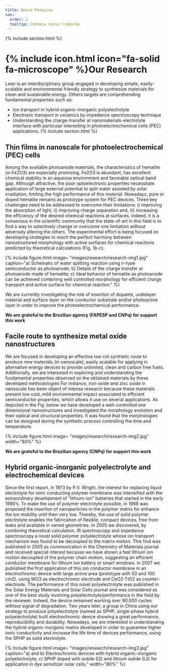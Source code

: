 ```yaml
---
title: Nossa Pesquisa
nav:
  order: 2
  tooltip: Conheça nosso trabalho
---
```


{% include section.html %} 

# {% include icon.html icon="fa-solid fa-microscope" %}Our Research

Lean is an interdisciplinary group engaged in developing simple, easily-scalable and environmental friendly strategy to synthesize materials for clean and sustainable energy. Others targets are comprehending fundamental properties such as: 
- Ion transport in hybrid organic-inorganic polyelectrolyte  
- Electronic transport in ceramics by impedance spectroscopy technique
- Understanding the charge-transfer at nanomaterials-electrolyte interface with particular interesting in photoelectrochemical cells (PEC) applications.
{% include section.html %} 

## Thin films in nanoscale for photoelectrochemical (PEC) cells

Among the available photoanode materials, the characteristics of hematite (α-Fe2O3) are especially promising. Fe2O3 is abundant, has excellent chemical stability in an aqueous environment and favorable optical band gap. Although attractive, the poor optoelectronic properties necessitate application of large external potential to split water assisted by solar irradiation, limiting the high performance of this material. Nowadays, pure or doped hematite remains as prototype system for PEC devices. Three key challenges need to be addressed to overcome their limitations: i) improving the absorption of light, ii) improving charge separation and, iii) increasing the efficiency of the desired chemical reactions at surfaces. Indeed, it is a consensus in the scientific community that the state-of-art in this field is to find a way to selectively change or overcome one limitation without adversely altering the others. The experimental effort is being focused on developing strategies to reach the perfect harmony between nanostructured morphology with active surfaces for chemical reactions predicted by theoretical calculations (Fig. 1b-c).

{%
  include figure.html
  image= "images/research/research-img1.jpg"
  caption="a) Schematic of water splitting reaction using n-type semiconductor as photoanode; b) Details of the charge transfer at photoanode made of hematite; c) Ideal behavior of hematite as photoanode can be achieved combining well controlled morphology for efficient charge transport and active surface for chemical reaction."
%}

We are currently investigating the role of insertion of dopants, undelayer material and surface layer on the conductor substrate and/or photoactive layer in order to improve the photoelectrochemical performance.

**We are grateful to the Brazilian agency (FAPESP and CNPq) for support this work**

## Facile route to synthesize metal oxide nanostructures

We are focused in developing an effective low cot synthetic route to produce new materials (in nanoscale), easily scalable for applying in alternative energy devices to provide unlimited, clean and carbon free fuels. Additionally, we are interested in exploring and understanding the fundamental properties observed on the obtained materials by these developed methodologies For instance, iron oxide and zinc oxide in nanoscale has been object of intense research because these materials present low cost, mild environmental impact associated to efficient semiconductor properties, which allows it use on several applications. As depicted in the Fig. below we have developed a well-controlled one dimensional nanostructures and investigated the morphology evolution and their optical and structural properties. It was found that the morphologies can be designed during the synthetic process controlling the time and temperature.

{%
  include figure.html
  image= "images/research/research-img2.jpg"
  width="80%"
%}

**We are grateful to the Brazilian agency (CNPq) for support this work**

## Hybrid organic-inorganic polyelectrolyte and electrochemical devices

Since the first report, in 1973 by P.V. Wright, the interest for replacing liquid electrolyte for ionic conducting polymer membrane was intensified with the extraordinary development of “lithium-ion” batteries that started in the early 1990’s. To make the use of polymer electrolyte possible, in 1998 was proposed the insertion of nanoparticles in the polymer matrix for enhance the ion mobility until then very low. Thereby, the use of solid polymer electrolyte enables the fabrication of flexible, compact devices, free from leaks and available in varied geometries. In 2005 we discovered, by combining theoretical calculation, IR spectroscopy and impedance spectroscopy a novel solid polymer polyelectrolyte whose ion transport mechanism was found to be decoupled to the matrix motion. This find was published in 2005 as communication in the Chemistry of Materials journal and received special interest because we have shown a fast lithium ion motion decoupled of the polymer chain motion, suggesting an efficient conductor membrane for lithium ion battery or smart windows. In 2007 we published the first application of this ion conductor membrane in an electrochromic device with large active area (prototype with 50 and 100 cm2), using WO3 as electrochromic electrode and CeO2-TiO2 as counter-electrode. The performance of this novel polyelectrolyte was published in the Solar Energy Materials and Solar Cells journal and was considered as one of the best study involving polyelectrolyte/performance in the field by the reviewer. Indeed, the device remained working over 90.000 cycles without signal of degradation. Two years later, a group in China using our strategy to produce polyelectrolyte (named as SPHP, single-phase hybrid polyelectrolyte) built electrochromic device showing a great performance, reproducibility and durability. Nowadays, we are interested in understanding the hybrid organic-inorganic matrix developed in order to guarantee higher ionic conductivity and increase the life time of devices performance, using the SPHP as solid electrolyte.

{%
  include figure.html
  image= "images/research/research-img3.jpg"
  caption="a) and b) Electrochromic devices with hybrid organic-inorganic polyelectrolyte; c) SPHP doped with iodide (I2) and lithium iodide (LiI) for application in dye sensitizer solar cells."
  width="80%"
%}
